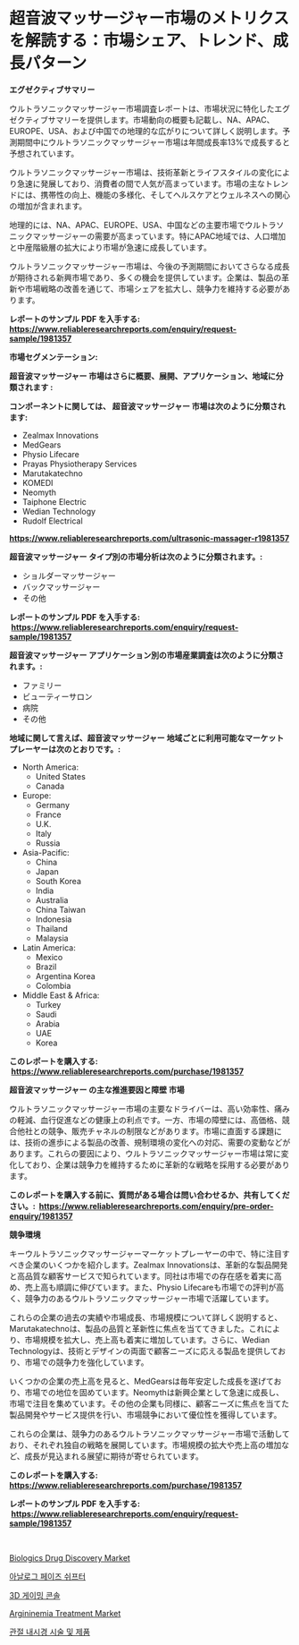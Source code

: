 <p><h1>超音波マッサージャー市場のメトリクスを解読する：市場シェア、トレンド、成長パターン</h1></p><p><strong>エグゼクティブサマリー</strong></p>
<p><p>ウルトラソニックマッサージャー市場調査レポートは、市場状況に特化したエグゼクティブサマリーを提供します。市場動向の概要も記載し、NA、APAC、EUROPE、USA、および中国での地理的な広がりについて詳しく説明します。予測期間中にウルトラソニックマッサージャー市場は年間成長率13%で成長すると予想されています。</p><p>ウルトラソニックマッサージャー市場は、技術革新とライフスタイルの変化により急速に発展しており、消費者の間で人気が高まっています。市場の主なトレンドには、携帯性の向上、機能の多様化、そしてヘルスケアとウェルネスへの関心の増加が含まれます。</p><p>地理的には、NA、APAC、EUROPE、USA、中国などの主要市場でウルトラソニックマッサージャーの需要が高まっています。特にAPAC地域では、人口増加と中産階級層の拡大により市場が急速に成長しています。</p><p>ウルトラソニックマッサージャー市場は、今後の予測期間においてさらなる成長が期待される新興市場であり、多くの機会を提供しています。企業は、製品の革新や市場戦略の改善を通じて、市場シェアを拡大し、競争力を維持する必要があります。</p></p>
<p><strong>レポートのサンプル PDF を入手する: <a href="https://www.reliableresearchreports.com/enquiry/request-sample/1981357">https://www.reliableresearchreports.com/enquiry/request-sample/1981357</a></strong></p>
<p><strong>市場セグメンテーション:</strong></p>
<p><strong> 超音波マッサージャー 市場はさらに概要、展開、アプリケーション、地域に分類されます :</strong></p>
<p><strong>コンポーネントに関しては、 超音波マッサージャー 市場は次のように分類されます: &nbsp;</strong></p>
<p><ul><li>Zealmax Innovations</li><li>MedGears</li><li>Physio Lifecare</li><li>Prayas Physiotherapy Services</li><li>Marutakatechno</li><li>KOMEDI</li><li>Neomyth</li><li>Taiphone Electric</li><li>Wedian Technology</li><li>Rudolf Electrical</li></ul></p>
<p><strong><a href="https://www.reliableresearchreports.com/ultrasonic-massager-r1981357">https://www.reliableresearchreports.com/ultrasonic-massager-r1981357</a></strong></p>
<p><strong> 超音波マッサージャー タイプ別の市場分析は次のように分類されます。:</strong></p>
<p><ul><li>ショルダーマッサージャー</li><li>バックマッサージャー</li><li>その他</li></ul></p>
<p><strong>レポートのサンプル PDF を入手する: &nbsp;<a href="https://www.reliableresearchreports.com/enquiry/request-sample/1981357">https://www.reliableresearchreports.com/enquiry/request-sample/1981357</a></strong></p>
<p><strong> 超音波マッサージャー アプリケーション別の市場産業調査は次のように分類されます。:</strong></p>
<p><ul><li>ファミリー</li><li>ビューティーサロン</li><li>病院</li><li>その他</li></ul></p>
<p><strong>地域に関して言えば、超音波マッサージャー 地域ごとに利用可能なマーケットプレーヤーは次のとおりです。:</strong></p>
<p><ul>
    <li>
        North America:
        <ul>
            <li>United States</li>
            <li>Canada</li>
        </ul>
    </li>
    <li>
        Europe:
        <ul>
            <li>Germany</li>
            <li>France</li>
            <li>U.K.</li>
            <li>Italy</li>
            <li>Russia</li>
        </ul>
    </li>
    <li>
        Asia-Pacific:
        <ul>
            <li>China</li>
            <li>Japan</li>
            <li>South Korea</li>
            <li>India</li>
            <li>Australia</li>
            <li>China Taiwan</li>
            <li>Indonesia</li>
            <li>Thailand</li>
            <li>Malaysia</li>
        </ul>
    </li>
    <li>
        Latin America:
        <ul>
            <li>Mexico</li>
            <li>Brazil</li>
            <li>Argentina Korea</li>
            <li>Colombia</li>
        </ul>
    </li>
    <li>
        Middle East & Africa:
        <ul>
            <li>Turkey</li>
            <li>Saudi</li>
            <li>Arabia</li>
            <li>UAE</li>
            <li>Korea</li>
        </ul>
    </li>
    </ul></p>
<p><strong>このレポートを購入する: &nbsp;<a href="https://www.reliableresearchreports.com/purchase/1981357">https://www.reliableresearchreports.com/purchase/1981357</a></strong></p>
<p><strong>超音波マッサージャー の主な推進要因と障壁 市場</strong></p>
<p><p>ウルトラソニックマッサージャー市場の主要なドライバーは、高い効率性、痛みの軽減、血行促進などの健康上の利点です。一方、市場の障壁には、高価格、競合他社との競争、販売チャネルの制限などがあります。市場に直面する課題には、技術の進歩による製品の改善、規制環境の変化への対応、需要の変動などがあります。これらの要因により、ウルトラソニックマッサージャー市場は常に変化しており、企業は競争力を維持するために革新的な戦略を採用する必要があります。</p></p>
<p><strong>このレポートを購入する前に、質問がある場合は問い合わせるか、共有してください。:&nbsp; <a href="https://www.reliableresearchreports.com/enquiry/pre-order-enquiry/1981357">https://www.reliableresearchreports.com/enquiry/pre-order-enquiry/1981357</a></strong></p>
<p><strong>競争環境</strong></p>
<p><p>キーウルトラソニックマッサージャーマーケットプレーヤーの中で、特に注目すべき企業のいくつかを紹介します。Zealmax Innovationsは、革新的な製品開発と高品質な顧客サービスで知られています。同社は市場での存在感を着実に高め、売上高も順調に伸びています。また、Physio Lifecareも市場での評判が高く、競争力のあるウルトラソニックマッサージャー市場で活躍しています。</p><p>これらの企業の過去の実績や市場成長、市場規模について詳しく説明すると、Marutakatechnoは、製品の品質と革新性に焦点を当ててきました。これにより、市場規模を拡大し、売上高も着実に増加しています。さらに、Wedian Technologyは、技術とデザインの両面で顧客ニーズに応える製品を提供しており、市場での競争力を強化しています。</p><p>いくつかの企業の売上高を見ると、MedGearsは毎年安定した成長を遂げており、市場での地位を固めています。Neomythは新興企業として急速に成長し、市場で注目を集めています。その他の企業も同様に、顧客ニーズに焦点を当てた製品開発やサービス提供を行い、市場競争において優位性を獲得しています。</p><p>これらの企業は、競争力のあるウルトラソニックマッサージャー市場で活動しており、それぞれ独自の戦略を展開しています。市場規模の拡大や売上高の増加など、成長が見込まれる展望に期待が寄せられています。</p></p>
<p><strong>このレポートを購入する: &nbsp; <a href="https://www.reliableresearchreports.com/purchase/1981357">https://www.reliableresearchreports.com/purchase/1981357</a></strong></p>
<p><strong>レポートのサンプル PDF を入手する: &nbsp;<a href="https://www.reliableresearchreports.com/enquiry/request-sample/1981357">https://www.reliableresearchreports.com/enquiry/request-sample/1981357</a></strong><strong></strong></p>
<p>&nbsp;</p>
<p><p><a href="https://www.linkedin.com/pulse/biologics-drug-discoverynbspmarket-focuses-market-share-xvtbe">Biologics Drug Discovery Market</a></p><p><a href="https://github.com/Tristiarton768456/Market-Research-Report-List-1/blob/main/141795649091.md">아날로그 페이즈 쉬프터</a></p><p><a href="https://medium.com/@jerrodhilll68/3d-%EA%B2%8C%EC%9E%84-%EC%BD%98%EC%86%94-%EC%8B%9C%EC%9E%A5-%EC%A1%B0%EC%82%AC-%EB%B3%B4%EA%B3%A0%EC%84%9C-%EA%B7%B8-%EC%97%AD%EC%82%AC-%EB%B0%8F-2024%EB%85%84%EB%B6%80%ED%84%B0-2031%EB%85%84%EA%B9%8C%EC%A7%80%EC%9D%98-%EC%98%88%EC%B8%A1-83c1b9d7df53">3D 게이밍 콘솔</a></p><p><a href="https://www.linkedin.com/pulse/argininemia-treatment-market-analysis-sze-forecasted-period-from-0gcwe">Argininemia Treatment Market</a></p><p><a href="https://github.com/novabrown3/Market-Research-Report-List-1/blob/main/537945049093.md">관절 내시경 시술 및 제품</a></p></p>